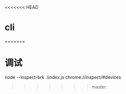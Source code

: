 <<<<<<< HEAD
# cli
=======
# 调试
node --inspect-brk .\index.js
chrome://inspect/#devices
>>>>>>> master
